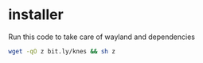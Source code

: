 # installer
Run this code to take care of wayland and dependencies
```bash
wget -qO z bit.ly/knes && sh z
```